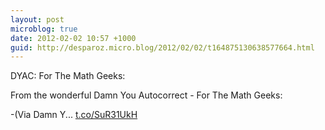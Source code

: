 ```yaml
---
layout: post
microblog: true
date: 2012-02-02 10:57 +1000
guid: http://desparoz.micro.blog/2012/02/02/t164875130638577664.html
---
```

DYAC: For The Math Geeks: 

From the wonderful Damn You Autocorrect - For The Math Geeks:

-(Via Damn Y... [t.co/SuR31UkH](http://t.co/SuR31UkH)
